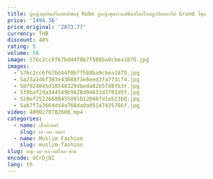 ```yaml
---
title: ผู้หญิงมุสลิมสไตล์ชาติพันธุ์ Robe ผู้หญิงชุดยาวแฟชั่นสไตล์ใหม่ลูกปัดดอกไม้ Grand จี้ชุด
price: '1494.36'
price_original: '2873.77'
currency: THB
discount: 48%
rating: 5
volume: 58
image: S76c2cc6f67bd44f0b7f588ba9cbea187O.jpg
images:
  - S76c2cc6f67bd44f0b7f588ba9cbea187O.jpg
  - Sa23a1d6f303e43688f3e8eed37a77dcf4.jpg
  - S87924045d18548329dbeda82b5fd8fb3Y.jpg
  - Sf0baf2da344549b9828d94631d3701d5Y.jpg
  - S20ef25226680455091b12048fd1eb23bQ.jpg
  - Sa67f7a3664dd4a768da0a05147435786f.jpg
video: 4000270782608.mp4
categories:
  - name: เสื้อผ้าสตรี
    slug: เส-อผ-าสตร
  - name: Muslim Fashion
    slug: muslim-fashion
slug: หญ-งม-สล-มสไตล-ชาต
encode: oCrDjQI
lang: th
---
```

  